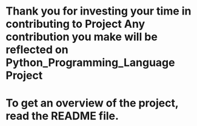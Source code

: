 # Thank you for investing your time in contributing to Project Any contribution you make will be reflected on Python_Programming_Language Project
# To get an overview of the project, read the README file.
